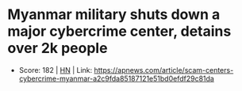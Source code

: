 # Myanmar military shuts down a major cybercrime center, detains over 2k people

- Score: 182 | [HN](https://news.ycombinator.com/item?id=45712517) | Link: https://apnews.com/article/scam-centers-cybercrime-myanmar-a2c9fda85187121e51bd0efdf29c81da


